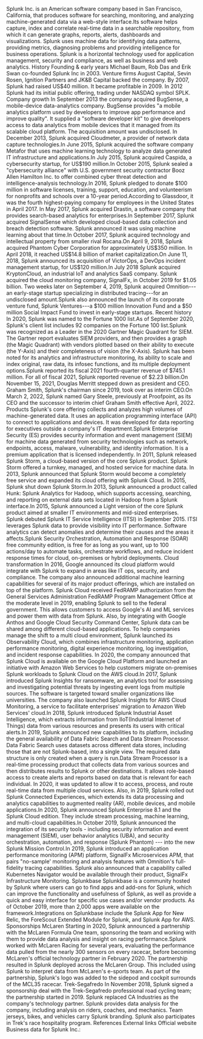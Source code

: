 Splunk Inc. is an American software company based in San Francisco,
California, that produces software for searching, monitoring, and
analyzing machine-generated data via a web-style interface.Its software
helps capture, index and correlate real-time data in a searchable
repository, from which it can generate graphs, reports, alerts,
dashboards and visualizations. Splunk uses machine data for identifying
data patterns, providing metrics, diagnosing problems and providing
intelligence for business operations. Splunk is a horizontal technology
used for application management, security and compliance, as well as
business and web analytics. History Founding & early years Michael Baum,
Rob Das and Erik Swan co-founded Splunk Inc in 2003. Venture firms
August Capital, Sevin Rosen, Ignition Partners and JK&B Capital backed
the company. By 2007, Splunk had raised US\$40 million. It became
profitable in 2009. In 2012 Splunk had its initial public offering,
trading under NASDAQ symbol SPLK. Company growth In September 2013 the
company acquired BugSense, a mobile-device data-analytics company.
BugSense provides \"a mobile analytics platform used by developers to
improve app performance and improve quality\". It supplied a \"software
developer kit\" to give developers access to data analytics from mobile
devices that it managed from its scalable cloud platform. The
acquisition amount was undisclosed. In December 2013, Splunk acquired
Cloudmeter, a provider of network data capture technologies.In June
2015, Splunk acquired the software company Metafor that uses machine
learning technology to analyze data generated IT infrastructure and
applications.In July 2015, Splunk acquired Caspida, a cybersecurity
startup, for US\$190 million.In October 2015, Splunk sealed a
\"cybersecurity alliance\" with U.S. government security contractor Booz
Allen Hamilton Inc. to offer combined cyber threat detection and
intelligence-analysis technology.In 2016, Splunk pledged to donate \$100
million in software licenses, training, support, education, and
volunteerism for nonprofits and schools over a 10-year period.According
to Glassdoor, it was the fourth highest-paying company for employees in
the United States in April 2017. In May 2017, Splunk acquired Drastin, a
software company that provides search-based analytics for enterprises.In
September 2017, Splunk acquired SignalSense which developed cloud-based
data collection and breach detection software. Splunk announced it was
using machine learning about that time.In October 2017, Splunk acquired
technology and intellectual property from smaller rival Rocana.On April
9, 2018, Splunk acquired Phantom Cyber Corporation for approximately
US\$350 million. In April 2018, it reached US\$14.8 billion of market
capitalization.On June 11, 2018, Splunk announced its acquisition of
VictorOps, a DevOps incident management startup, for US\$120 million.In
July 2018 Splunk acquired KryptonCloud, an industrial IoT and analytics
SaaS company. Splunk acquired the cloud monitoring company, SignalFx, in
October 2019 for \$1.05 billion. Two weeks later on September 4, 2019,
Splunk acquired Omnition---an early-stage startup specializing in
distributed tracing---for an undisclosed amount.Splunk also announced
the launch of its corporate venture fund, Splunk Ventures---a \$100
million Innovation Fund and a \$50 million Social Impact Fund to invest
in early-stage startups. Recent history In 2020, Splunk was named to the
Fortune 1000 list.As of September 2020, Splunk\'s client list includes
92 companies on the Fortune 100 list.Splunk was recognized as a Leader
in the 2020 Gartner Magic Quadrant for SIEM. The Gartner report
evaluates SIEM providers, and then provides a graph (the Magic Quadrant)
with vendors plotted based on their ability to execute (the Y-Axis) and
their completeness of vision (the X-Axis). Splunk has been noted for its
analytics and infrastructure monitoring, its ability to scale and index
original, raw data, its infosec functions, and its multiple deployment
options.Splunk reported its fiscal 2021 fourth-quarter revenue of
\$745.1 million. For all of fiscal 2021, Splunk reported revenue of
\$2.23 billion.On November 15, 2021, Douglas Merritt stepped down as
president and CEO. Graham Smith, Splunk\'s chairman since 2019, took
over as interim CEO.On March 2, 2022, Splunk named Gary Steele,
previously at Proofpoint, as its CEO and the successor to interim chief
Graham Smith effective April, 2022. Products Splunk\'s core offering
collects and analyzes high volumes of machine-generated data. It uses an
application programming interface (API) to connect to applications and
devices. It was developed for data reporting for executives outside a
company\'s IT department.Splunk Enterprise Security (ES) provides
security information and event management (SIEM) for machine data
generated from security technologies such as network, endpoints, access,
malware, vulnerability, and identity information. It is a premium
application that is licensed independently. In 2011, Splunk released
Splunk Storm, a cloud-based version of the core Splunk product. Splunk
Storm offered a turnkey, managed, and hosted service for machine data.
In 2013, Splunk announced that Splunk Storm would become a completely
free service and expanded its cloud offering with Splunk Cloud. In 2015,
Splunk shut down Splunk Storm.In 2013, Splunk announced a product called
Hunk: Splunk Analytics for Hadoop, which supports accessing, searching,
and reporting on external data sets located in Hadoop from a Splunk
interface.In 2015, Splunk announced a Light version of the core Splunk
product aimed at smaller IT environments and mid-sized enterprises.
Splunk debuted Splunk IT Service Intelligence (ITSI) in September 2015.
ITSI leverages Splunk data to provide visibility into IT performance.
Software analytics can detect anomalies and determine their causes and
the areas it affects.Splunk Security Orchestration, Automation and
Response (SOAR) free community edition, is free for as long as you want,
up to 100 actions/day to automate tasks, orchestrate workflows, and
reduce incident response times for cloud, on-premises or hybrid
deployments. Cloud transformation In 2016, Google announced its cloud
platform would integrate with Splunk to expand in areas like IT ops,
security, and compliance. The company also announced additional machine
learning capabilities for several of its major product offerings, which
are installed on top of the platform. Splunk Cloud received FedRAMP
authorization from the General Services Administration FedRAMP Program
Management Office at the moderate level in 2019, enabling Splunk to sell
to the federal government. This allows customers to access Google\'s AI
and ML services and power them with data from Splunk. Also, by
integrating with Google Anthos and Google Cloud Security Command Center,
Splunk data can be shared among different cloud-based applications. To
help companies manage the shift to a multi cloud environment, Splunk
launched its Observability Cloud, which combines infrastructure
monitoring, application performance monitoring, digital experience
monitoring, log investigation, and incident response capabilities. In
2020, the company announced that Splunk Cloud is available on the Google
Cloud Platform and launched an initiative with Amazon Web Services to
help customers migrate on-premises Splunk workloads to Splunk Cloud on
the AWS cloud.In 2017, Splunk introduced Splunk Insights for ransomware,
an analytics tool for assessing and investigating potential threats by
ingesting event logs from multiple sources. The software is targeted
toward smaller organizations like universities. The company also
launched Splunk Insights for AWS Cloud Monitoring, a service to
facilitate enterprises\' migration to Amazon Web Services\' cloud.In
2018, Splunk introduced Splunk Industrial Asset Intelligence, which
extracts information from IIoT(Industrial Internet of Things) data from
various resources and presents its users with critical alerts.In 2019,
Splunk announced new capabilities to its platform, including the general
availability of Data Fabric Search and Data Stream Processor. Data
Fabric Search uses datasets across different data stores, including
those that are not Splunk-based, into a single view. The required data
structure is only created when a query is run.Data Stream Processor is a
real-time processing product that collects data from various sources and
then distributes results to Splunk or other destinations. It allows
role-based access to create alerts and reports based on data that is
relevant for each individual. In 2020, it was updated to allow it to
access, process, and route real-time data from multiple cloud services.
Also, in 2019, Splunk rolled out Splunk Connected Experiences, which
extends its data processing and analytics capabilities to augmented
reality (AR), mobile devices, and mobile applications.In 2020, Splunk
announced Splunk Enterprise 8.1 and the Splunk Cloud edition. They
include stream processing, machine learning, and multi-cloud
capabilities.In October 2019, Splunk announced the integration of its
security tools - including security information and event management
(SIEM), user behavior analytics (UBA), and security orchestration,
automation, and response (Splunk Phantom) --- into the new Splunk
Mission Control.In 2019, Splunk introduced an application performance
monitoring (APM) platform, SignalFx Microservices APM, that pairs
"no-sample' monitoring and analysis features with Omnition\'s
full-fidelity tracing capabilities. Splunk also announced that a
capability called Kubernetes Navigator would be available through their
product, SignalFx Infrastructure Monitoring. Splunkbase Splunkbase is a
community hosted by Splunk where users can go to find apps and add-ons
for Splunk, which can improve the functionality and usefulness of
Splunk, as well as provide a quick and easy interface for specific use
cases and/or vendor products. As of October 2019, more than 2,000 apps
were available on the framework.Integrations on Splunkbase include the
Splunk App for New Relic, the ForeScout Extended Module for Splunk, and
Splunk App for AWS. Sponsorships McLaren Starting in 2020, Splunk
announced a partnership with the McLaren Formula One team, sponsoring
the team and working with them to provide data analysis and insight on
racing performance.Splunk worked with McLaren Racing for several years,
evaluating the performance data pulled from the nearly 300 sensors on
every racecar, before becoming McLaren\'s official technology partner in
February 2020. The partnership resulted in Splunk deployed across the
McLaren Group. This included using Splunk to interpret data from
McLaren\'s e-sports team. As part of the partnership, Splunk\'s logo was
added to the sidepod and cockpit surrounds of the MCL35 racecar.
Trek-Segafredo In November 2018, Splunk signed a sponsorship deal with
the Trek-Segafredo professional road cycling team; the partnership
started in 2019. Splunk replaced CA Industries as the company\'s
technology partner. Splunk provides data analysis for the company,
including analysis on riders, coaches, and mechanics. Team jerseys,
bikes, and vehicles carry Splunk branding. Splunk also participates in
Trek\'s race hospitality program. References External links Official
website Business data for Splunk Inc.:
